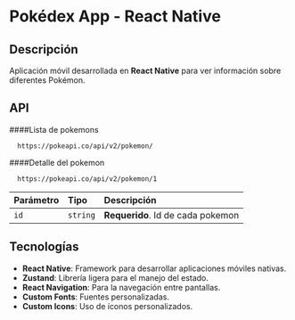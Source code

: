 # Pokédex App - React Native

## Descripción
Aplicación móvil desarrollada en **React Native** para ver información sobre diferentes Pokémon.

## API

####Lista de pokemons

```http
  https://pokeapi.co/api/v2/pokemon/
```

####Detalle del pokemon

```http
  https://pokeapi.co/api/v2/pokemon/1
```

| Parámetro | Tipo     | Descripción                   |
| :-------- | :------- | :-------------------------------- |
| `id`      | `string` | **Requerido**. Id de cada pokemon |


## Tecnologías
- **React Native**: Framework para desarrollar aplicaciones móviles nativas.
- **Zustand**: Librería ligera para el manejo del estado.
- **React Navigation**: Para la navegación entre pantallas.
- **Custom Fonts**: Fuentes personalizadas.
- **Custom Icons**: Uso de íconos personalizados.
